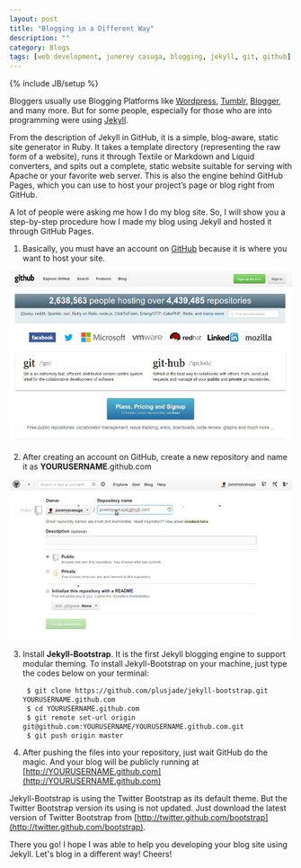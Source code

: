 ```yaml
---
layout: post
title: "Blogging in a Different Way"
description: ""
category: Blogs
tags: [web development, junerey casuga, blogging, jekyll, git, github]
---
```

{% include JB/setup %}

Bloggers usually use Blogging Platforms like [Wordpress](http://wordpress.com), [Tumblr](http://tumblr.com), [Blogger](http://blogger.com), and many more. But for some people, especially for those who are into programming were using [Jekyll](https://github.com/mojombo/jekyll).

From the description of Jekyll in GitHub, it is a simple, blog-aware, static site generator in Ruby. It takes a template directory (representing the raw form of a website), runs it through Textile or Markdown and Liquid converters, and spits out a complete, static website suitable for serving with Apache or your favorite web server. This is also the engine behind GitHub Pages, which you can use to host your project’s page or blog right from GitHub.

A lot of people were asking me how I do my blog site. So, I will show you a step-by-step procedure how I made my blog using Jekyll and hosted it through GitHub Pages.

1. Basically, you must have an account on [GitHub](http://github.com) because it is where you want to host your site.
<img src="/assets/images/github.png" title="GitHub" alt="GitHub" />

2. After creating an account on GitHub, create a new repository and name it as <b>YOURUSERNAME</b>.github.com
<img src="/assets/images/new.png" title="New Repository" alt="New Repository" />

3. Install <b>Jekyll-Bootstrap</b>. It is the first Jekyll blogging engine to support modular theming. To install Jekyll-Bootstrap on your machine, just type the codes below on your terminal:

		$ git clone https://github.com/plusjade/jekyll-bootstrap.git YOURUSERNAME.github.com
		$ cd YOURUSERNAME.github.com
		$ git remote set-url origin git@github.com:YOURUSERNAME/YOURUSERNAME.github.com.git
		$ git push origin master

4. After pushing the files into your repository, just wait GitHub do the magic. And your blog will be publicly running at [http://YOURUSERNAME.github.com](http://YOURUSERNAME.github.com)


Jekyll-Bootstrap is using the Twitter Bootstrap as its default theme. But the Twitter Bootstrap version its using is not updated. Just download the latest version of Twitter Bootstrap from [http://twitter.github.com/bootstrap](http://twitter.github.com/bootstrap). 

There you go! I hope I was able to help you developing your blog site using Jekyll. Let's blog in a different way! Cheers!